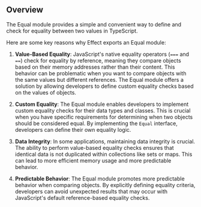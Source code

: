 ## Overview

The Equal module provides a simple and convenient way to define and check for equality between two values in TypeScript.

Here are some key reasons why Effect exports an Equal module:

1. **Value-Based Equality**: JavaScript's native equality operators (`===` and `==`) check for equality by reference, meaning they compare objects based on their memory addresses rather than their content. This behavior can be problematic when you want to compare objects with the same values but different references. The Equal module offers a solution by allowing developers to define custom equality checks based on the values of objects.

2. **Custom Equality**: The Equal module enables developers to implement custom equality checks for their data types and classes. This is crucial when you have specific requirements for determining when two objects should be considered equal. By implementing the `Equal` interface, developers can define their own equality logic.

3. **Data Integrity**: In some applications, maintaining data integrity is crucial. The ability to perform value-based equality checks ensures that identical data is not duplicated within collections like sets or maps. This can lead to more efficient memory usage and more predictable behavior.

4. **Predictable Behavior**: The Equal module promotes more predictable behavior when comparing objects. By explicitly defining equality criteria, developers can avoid unexpected results that may occur with JavaScript's default reference-based equality checks.
